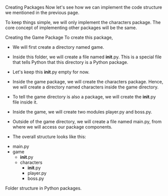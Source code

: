 Creating Packages
Now let's see how we can implement the code structure we mentioned in the previous page.

To keep things simple, we will only implement the characters package. The core concept of implementing other packages will be the same.

Creating the Game Package
To create this package,

- We will first create a directory named game. 
- Inside this folder, we will create a file named __init__.py. This is a special file that tells Python that this directory is a Python package. 
- Let's keep this __init__.py empty for now. 
- Inside the game package, we will create the characters package. Hence, we will create a directory named characters inside the game directory. 
- To tell the game directory is also a package, we will create the __init__.py file inside it. 
- Inside the game, we will create two modules player.py and boss.py. 
- Outside of the game directory, we will create a file named main.py, from where we will access our package components.

- The overall structure looks like this:

+ main.py
+ game
  + __init__.py
  + characters
    + __init__.py
    + player.py
    + boss.py

Folder structure in Python packages.


